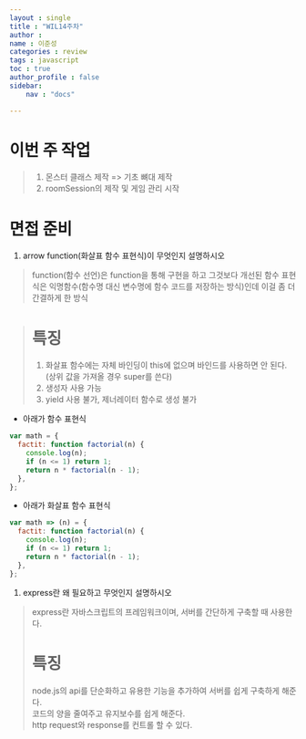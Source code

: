 ```yaml
---
layout : single
title : "WIL14주차"
author : 
name : 이준성
categories : review
tags : javascript
toc : true
author_profile : false
sidebar:
    nav : "docs"

---
```


# 이번 주 작업

> 1. 몬스터 클래스 제작 => 기초 뼈대 제작
> 2. roomSession의 제작 및 게임 관리 시작 















# 면접 준비

1. arrow function(화살표 함수 표현식)이 무엇인지 설명하시오

> function(함수 선언)은 function을 통해 구현을 하고 그것보다 개선된 함수 표현식은 익명함수(함수명 대신 변수명에 함수 코드를 저장하는 방식)인데 이걸 좀 더 간결하게 한 방식<br>

> # 특징
> 1. 화살표 함수에는 자체 바인딩이 this에 없으며 바인드를 사용하면 안 된다. (상위 값을 가져올 경우 super를 쓴다)<br>
> 2. 생성자 사용 가능<br>
> 3. yield 사용 불가, 제너레이터 함수로 생성 불가

- 아래가 함수 표현식

```js
var math = {
  factit: function factorial(n) {
    console.log(n);
    if (n <= 1) return 1;
    return n * factorial(n - 1);
  },
};
```

- 아래가 화살표 함수 표현식

```js
var math => (n) = {
  factit: function factorial(n) {
    console.log(n);
    if (n <= 1) return 1;
    return n * factorial(n - 1);
  },
};
```


1. express란 왜 필요하고 무엇인지 설명하시오

> express란 자바스크립트의 프레임워크이며, 서버를 간단하게 구축할 때 사용한다.<br>
> # 특징
> node.js의 api를 단순화하고 유용한 기능을 추가하여 서버를 쉽게 구축하게 해준다.<br>
> 코드의 양을 줄여주고 유지보수를 쉽게 해준다.<br>
> http request와 response를 컨트롤 할 수 있다.<br>